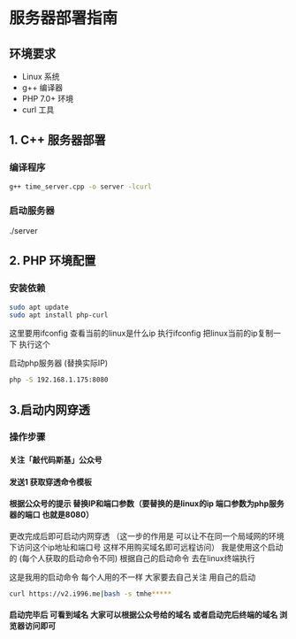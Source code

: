# 服务器部署指南

## 环境要求
- Linux 系统
- g++ 编译器
- PHP 7.0+ 环境
- curl 工具

## 1. C++ 服务器部署

### 编译程序
```bash
g++ time_server.cpp -o server -lcurl
```

### 启动服务器
./server

## 2. PHP 环境配置

### 安装依赖
```bash
sudo apt update
sudo apt install php-curl
```

这里要用ifconfig 查看当前的linux是什么ip
执行ifconfig  把linux当前的ip复制一下 执行这个

启动php服务器 (替换实际IP)
```bash
php -S 192.168.1.175:8080
```

## 3.启动内网穿透
### 操作步骤
#### 关注「敲代码斯基」公众号

#### 发送1 获取穿透命令模板

#### 根据公众号的提示 替换IP和端口参数（要替换的是linux的ip 端口参数为php服务器的端口 也就是8080）

更改完成后即可启动内网穿透 
（这一步的作用是 可以让不在同一个局域网的环境下访问这个ip地址和端口号 这样不用购买域名即可远程访问）
我是使用这个启动的  (每个人获取的启动命令不同)
根据自己的启动命令 去在linux终端执行

这是我用的启动命令 每个人用的不一样  大家要去自己关注 用自己的启动
```bash
curl https://v2.i996.me|bash -s tmhe*****
```


#### 启动完毕后 可看到域名  大家可以根据公众号给的域名 或者启动完后终端的域名 浏览器访问即可


